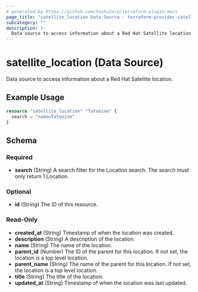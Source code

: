 ```yaml
---
# generated by https://github.com/hashicorp/terraform-plugin-docs
page_title: "satellite_location Data Source - terraform-provider-satellite"
subcategory: ""
description: |-
  Data source to access information about a Red Hat Satellite location.
---
```


# satellite_location (Data Source)

Data source to access information about a Red Hat Satellite location.

## Example Usage

```terraform
resource "satellite_location" "Tatooine" {
  search = "name=Tatooine"
}
```

<!-- schema generated by tfplugindocs -->
## Schema

### Required

- **search** (String) A search filter for the Location search. The search must only return 1 Location.

### Optional

- **id** (String) The ID of this resource.

### Read-Only

- **created_at** (String) Timestamp of when the location was created.
- **description** (String) A description of the location.
- **name** (String) The name of the location.
- **parent_id** (Number) The ID of the parent for this location.  If not set, the location is a top level location.
- **parent_name** (String) The name of the parent for this location.  If not set, the location is a top level location.
- **title** (String) The title of the location.
- **updated_at** (String) Timestamp of when the location was last updated.


